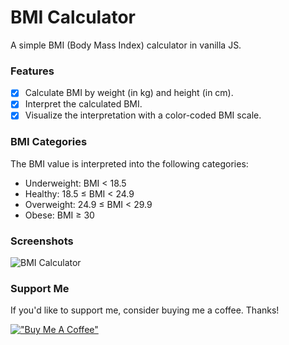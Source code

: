 # BMI Calculator

A simple BMI (Body Mass Index) calculator in vanilla JS.

### Features

- [x] Calculate BMI by weight (in kg) and height (in cm).
- [x] Interpret the calculated BMI.
- [x] Visualize the interpretation with a color-coded BMI scale.

### BMI Categories

The BMI value is interpreted into the following categories:

- Underweight: BMI < 18.5
- Healthy: 18.5 ≤ BMI < 24.9
- Overweight: 24.9 ≤ BMI < 29.9
- Obese: BMI ≥ 30

### Screenshots

![BMI Calculator](https://raw.githubusercontent.com/refinedguides/bmi-calculator/main/screenshot.png)

### Support Me

If you'd like to support me, consider buying me a coffee. Thanks!

[!["Buy Me A Coffee"](https://www.buymeacoffee.com/assets/img/custom_images/orange_img.png)](https://www.buymeacoffee.com/refinedguides)
